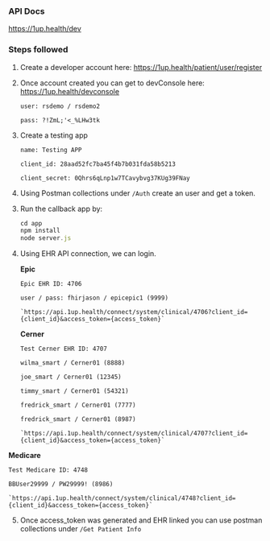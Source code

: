 ### API Docs

https://1up.health/dev

### Steps followed

1. Create a developer account here: https://1up.health/patient/user/register

2. Once account created you can get to devConsole here:
   https://1up.health/devconsole

   ```
   user: rsdemo / rsdemo2

   pass: ?!ZmL;'<_%LHw3tk
   ```

3. Create a testing app

   ```
   name: Testing APP

   client_id: 28aad52fc7ba45f4b7b031fda58b5213

   client_secret: 0Qhrs6qLnp1w7TCavybvg37KUg39FNay
   ```

4. Using Postman collections under `/Auth` create an user and get a token.

3) Run the callback app by:

   ```javascript
   cd app
   npm install
   node server.js
   ```

4) Using EHR API connection, we can login.

   **Epic**

   ```
   Epic EHR ID: 4706

   user / pass: fhirjason / epicepic1 (9999)

   `https://api.1up.health/connect/system/clinical/4706?client_id={client_id}&access_token={access_token}`

   ```

   **Cerner**

   ```
   Test Cerner EHR ID: 4707

   wilma_smart / Cerner01 (8888)

   joe_smart / Cerner01 (12345)

   timmy_smart / Cerner01 (54321)

   fredrick_smart / Cerner01 (7777)

   fredrick_smart / Cerner01 (8987)

   `https://api.1up.health/connect/system/clinical/4707?client_id={client_id}&access_token={access_token}`
   ```

**Medicare**

```
Test Medicare ID: 4748

BBUser29999 / PW29999! (8986)

`https://api.1up.health/connect/system/clinical/4748?client_id={client_id}&access_token={access_token}`
```

5. Once access_token was generated and EHR linked you can use postman
   collections under `/Get Patient Info`

